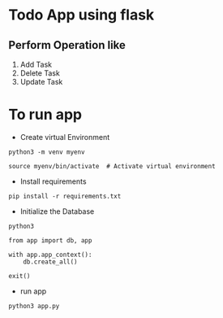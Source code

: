 # Todo App using flask
## Perform Operation like
1. Add Task
2. Delete Task
3. Update Task

# To run app
- Create virtual Environment
```
python3 -m venv myenv
```
```
source myenv/bin/activate  # Activate virtual environment
```
- Install requirements
```
pip install -r requirements.txt
```
- Initialize the Database
```
python3
```
```
from app import db, app

with app.app_context():
    db.create_all()
```

```
exit()
```

- run app
```
python3 app.py
```
